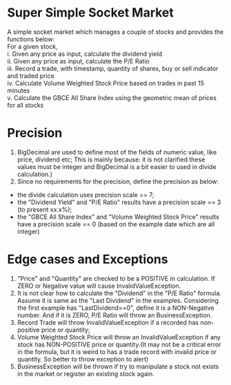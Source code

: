Super Simple Socket Market
======

A simple socket market which manages a couple of stocks and provides the functions below:</br>
For a given stock,</br>
i.   Given any price as input, calculate the dividend yield</br>
ii.  Given any price as input, calculate the P/E Ratio</br>
iii. Record a trade, with timestamp, quantity of shares, buy or sell indicator and traded price</br>
iv.  Calculate Volume Weighted Stock Price based on trades in past 15 minutes</br>
v.   Calculate the GBCE All Share Index using the geometric mean of prices for all stocks</br>


Precision
========

1.  BigDecimal are used to define most of the fields of numeric value, like price, dividend etc; This is mainly because: it is not clarified these values must be integer and BigDecimal is a bit easier to used in divide calculation.)
2.  Since no requirements for the precision, define the precision as below:
  *  the divide calculation uses precision scale == 7;
  *  the "Dividend Yield" and "P/E Ratio" results have a precision scale == 3 (to present xx.x%);
  *  the "GBCE All Share Index" and "Volume Weighted Stock Price" results have a precision scale == 0 (based on the example date which are all integer)


	    

Edge cases and Exceptions
========
1.  "Price" and "Quantity" are checked to be a POSITIVE in calculation. If ZERO or Negative value will cause InvalidValueException.
2.  It is not clear how to calculate the "Dividend" in the "P/E Ratio" formula. Assume it is same as the "Last Dividend" in the examples. Considering the first example has "LastDividend==0", define it is a NON-Negative number. And if it is ZERO, P/E Ratio will throw an BusinessException.
3.	 Record Trade will throw InvalidValueException if a recorded has non-positive price or quantity;
4.  Volume Weighted Stock Price will throw an InvalidValueException if any stock has NON-POSITIVE price or quantity.(It may not be a critical error in the formula, but it is weird to has a trade record with invalid price or quantity. So better to throw exception to alert) 
5.  BusinessException will be thrown if try to manipulate a stock not exists in the market or register an existing stock again.




